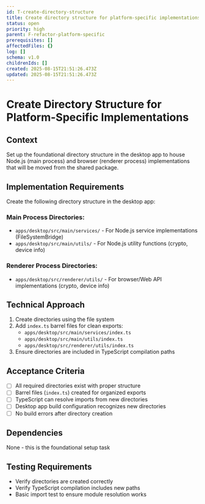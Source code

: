 ```yaml
---
id: T-create-directory-structure
title: Create directory structure for platform-specific implementations
status: open
priority: high
parent: F-refactor-platform-specific
prerequisites: []
affectedFiles: {}
log: []
schema: v1.0
childrenIds: []
created: 2025-08-15T21:51:26.473Z
updated: 2025-08-15T21:51:26.473Z
---
```


# Create Directory Structure for Platform-Specific Implementations

## Context

Set up the foundational directory structure in the desktop app to house Node.js (main process) and browser (renderer process) implementations that will be moved from the shared package.

## Implementation Requirements

Create the following directory structure in the desktop app:

### Main Process Directories:

- `apps/desktop/src/main/services/` - For Node.js service implementations (FileSystemBridge)
- `apps/desktop/src/main/utils/` - For Node.js utility functions (crypto, device info)

### Renderer Process Directories:

- `apps/desktop/src/renderer/utils/` - For browser/Web API implementations (crypto, device info)

## Technical Approach

1. Create directories using the file system
2. Add `index.ts` barrel files for clean exports:
   - `apps/desktop/src/main/services/index.ts`
   - `apps/desktop/src/main/utils/index.ts`
   - `apps/desktop/src/renderer/utils/index.ts`
3. Ensure directories are included in TypeScript compilation paths

## Acceptance Criteria

- [ ] All required directories exist with proper structure
- [ ] Barrel files (`index.ts`) created for organized exports
- [ ] TypeScript can resolve imports from new directories
- [ ] Desktop app build configuration recognizes new directories
- [ ] No build errors after directory creation

## Dependencies

None - this is the foundational setup task

## Testing Requirements

- Verify directories are created correctly
- Verify TypeScript compilation includes new paths
- Basic import test to ensure module resolution works

